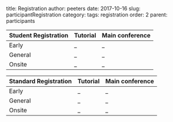 title: Registration
author: peeters
date: 2017-10-16
slug: participantRegistration
category: 
tags: registration
order: 2
parent: participants

| **Student Registration**| **Tutorial**    | **Main conference**
|:-------------           |:-------------   |:-------------
| Early                   | _               | _            
| General                 | _               | _            
| Onsite  | _             | _               | _            

| **Standard Registration**| **Tutorial**    | **Main conference**
|:-------------           |:-------------   |:-------------
| Early                   | _               | _            
| General                 | _               | _            
| Onsite  | _             | _               | _            
